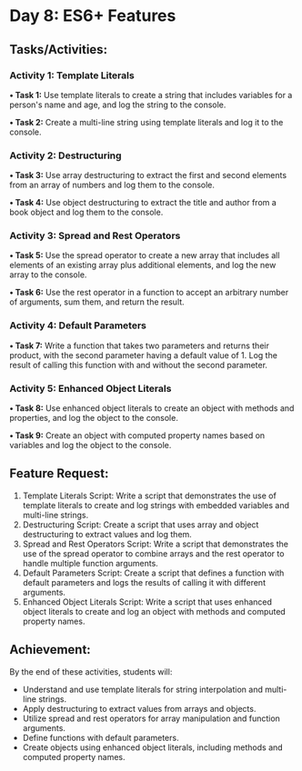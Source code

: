 # Day 8: ES6+ Features

## Tasks/Activities:

### Activity 1: Template Literals

**• Task 1:** Use template literals to create a string that includes variables for a person's name and age, and log the string to the console.

**• Task 2:** Create a multi-line string using template literals and log it to the console.

### Activity 2: Destructuring

**• Task 3:** Use array destructuring to extract the first and second elements from an array of numbers and log them to the console.

**• Task 4:** Use object destructuring to extract the title and author from a book object and log them to the console.

### Activity 3: Spread and Rest Operators

**• Task 5:** Use the spread operator to create a new array that includes all elements of an existing array plus additional elements, and log the new array to the console.

**• Task 6:** Use the rest operator in a function to accept an arbitrary number of arguments, sum them, and return the result.

### Activity 4: Default Parameters

**• Task 7:** Write a function that takes two parameters and returns their product, with the second parameter having a default value of 1. Log the result of calling this function with and without the second parameter.

### Activity 5: Enhanced Object Literals

**• Task 8:** Use enhanced object literals to create an object with methods and properties, and log the object to the console.

**• Task 9:** Create an object with computed property names based on variables and log the object to the console.

## Feature Request:

1. Template Literals Script: Write a script that demonstrates the use of template literals to create and log strings with embedded variables and multi-line strings.
2. Destructuring Script: Create a script that uses array and object destructuring to extract values and log them.
3. Spread and Rest Operators Script: Write a script that demonstrates the use of the spread operator to combine arrays and the rest operator to handle multiple function arguments.
4. Default Parameters Script: Create a script that defines a function with default parameters and logs the results of calling it with different arguments.
5. Enhanced Object Literals Script: Write a script that uses enhanced object literals to create and log an object with methods and computed property names.

## Achievement:

By the end of these activities, students will:

- Understand and use template literals for string interpolation and multi-line strings.
- Apply destructuring to extract values from arrays and objects.
- Utilize spread and rest operators for array manipulation and function arguments.
- Define functions with default parameters.
- Create objects using enhanced object literals, including methods and computed property names.
